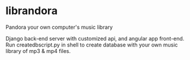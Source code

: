 # librandora
Pandora your own computer's music library

Django back-end server with customized api, and angular app front-end.
Run createdbscript.py in shell to create database with your own music library of mp3 & mp4 files.

